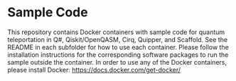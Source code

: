# Sample Code

This repository contains Docker containers with sample code for quantum teleportation in Q#, Qiskit/OpenQASM, Cirq, Quipper, and Scaffold. See the README in each subfolder for how to use each container. Please follow the installation instructions for the corresponding software packages to run the sample outside the container. In order to use any of the Docker containers, please install Docker: https://docs.docker.com/get-docker/
